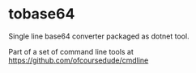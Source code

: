 # tobase64
Single line base64 converter packaged as dotnet tool.


Part of a set of command line tools at https://github.com/ofcoursedude/cmdline
